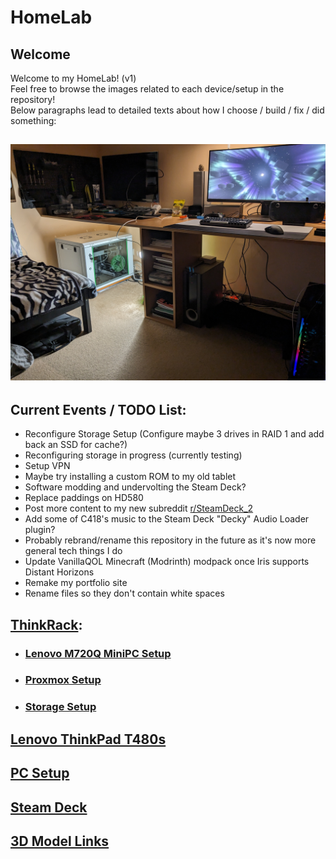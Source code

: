 # HomeLab
## Welcome
Welcome to my HomeLab! (v1)  
Feel free to browse the images related to each device/setup in the repository!  
Below paragraphs lead to detailed texts about how I choose / build / fix / did something:
## ![Full HomeLab/Setup](images/Room&#32;Setup/PXL_20231231_210041993&#32;-&#32;Copy.jpg)
## Current Events / TODO List: 
- Reconfigure Storage Setup (Configure maybe 3 drives in RAID 1 and add back an SSD for cache?)
- Reconfiguring storage in progress (currently testing)
- Setup VPN
- Maybe try installing a custom ROM to my old tablet
- Software modding and undervolting the Steam Deck?
- Replace paddings on HD580
- Post more content to my new subreddit [r/SteamDeck_2](https://www.reddit.com/r/SteamDeck_2/)
- Add some of C418's music to the Steam Deck "Decky" Audio Loader plugin?
- Probably rebrand/rename this repository in the future as it's now more general tech things I do
- Update VanillaQOL Minecraft (Modrinth) modpack once Iris supports Distant Horizons
- Remake my portfolio site
- Rename files so they don't contain white spaces
## [ThinkRack](markdown/ThinkRack_Setup.md):
- ### [Lenovo M720Q MiniPC Setup](markdown/Lenovo_M720Q_Setup.md)
- ### [Proxmox Setup](markdown/Proxmox_Setup.md)
- ### [Storage Setup](markdown/Storage_Setup.md)
## [Lenovo ThinkPad T480s](markdown/Lenovo_ThinkPad_T480s_Setup.md)
## [PC Setup](markdown/PC_Setup.md)
## [Steam Deck](markdown/Steam_Deck_Setup.md)
## [3D Model Links](markdown/3D_Model_Links.md)
